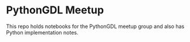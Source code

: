 # PythonGDL Meetup
This repo holds notebooks for the PythonGDL meetup group and also has Python implementation notes.
